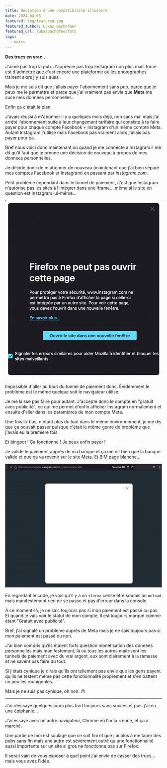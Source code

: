 ```yaml
---
title: Déception d'une compatibilité illusoire
date: 2024-04-05
featured: img/featured.jpg
featured_author: Lukas Bachofner
featured_url: lukasbachofnerfoto
tags:
  - notes
---
```


**Des trucs en vrac…**

<!-- excerpt -->

J'aime pas trop la pub. J'apprécie pas trop Instagram non plus mais force est d'admettre que c'est encore une plateforme où les photographes trainent alors j'y suis aussi.

Mais je me suis dit que j'allais payer l'abonnement sans pub, parce que je peux me le permettre et parce que j'ai vraiment pas envie que **Meta** me suce mes données personnelles.

Enfin ça c'était le plan.

J'avais réussi à m'abonner il y a quelques mois déjà, non sans mal mais j'ai arrêté l'abonnement suite à leur changement tarifaire qui consiste à te faire payer pour chaque compte Facebook + Instagram d'un même compte Meta. Autant Instagram j'utilise mais Facebook pas vraiment alors j'allais pas payer pour ça.

Bref nous voici donc maintenant où quand je me connecte à Instagram il me dit qu'il faut que je prenne une décision de nouveau à propos de mes données personnelles.

Je décide donc de m'abonner de nouveau (maintenant que j'ai bien séparé mes comptes Facebook et Instagram) en passant par _instagram.com_.

Petit problème cependant dans le tunnel de paiement, c'est que Instagram n'autorise pas les sites à l'intégrer dans une iframe… même si le site en question est Instagram lui-même…

![Firefox ne peut ouvrir cette page](img/iframe.png)

Impossible d'aller au bout du tunnel de paiement donc. Évidemment le problème est le même quelque soit le navigateur utilisé.

Je me laisse pas faire pour autant. J'accepte donc le compte en "gratuit avec publicité", ce qui me permet d'enfin afficher Instagram normalement et ensuite d'aller dans les paramètres de mon compte Meta.

Une fois là-bas, n'étant plus du tout dans le même environnement, je me dis que ça pouvait passer puisque c'était le même genre de problème que j'avais eu la première fois.

Et bingpot ! Ça fonctionne ! Je peux enfin payer !

Je valide le paiement auprès de ma banque et ça me dit bien que la banque valide et que ça va revenir sur le site Meta. Et BIM page blanche…

![Page de redirection blanche](img/redirect.png)

En regardant le code, je vois qu'il y a un `<form>` censé être soumis au `onload` mais manifestement rien ne se passe et pas d'erreur dans la console.

À ce moment-là, je ne sais toujours pas si mon paiement est passé ou pas.
Et quand je vais voir le statut de mon compte, il est toujours marqué comme étant "Gratuit avec publicité".

Bref, j'ai signalé un problème auprès de Meta mais je ne sais toujours pas si mon paiement est passé ou non.

J'ai bien compris qu'ils étaient forts question monétisation des données personnelles mais manifestement, là où tous les autres maitrisent les tunnels de paiement avec du vrai argent, eux sont clairement à la ramasse et ne savent pas faire du tout.

Si j'étais cynique je dirais qu'ils ont tellement pas envie que les gens payent qu'ils ne testent même pas cette fonctionnalité proprement et s'en battent un peu les roubignoles.

Mais je ne suis pas cynique, oh non. 🙃

---

J'ai réessayé quelques jours plus tard toujours sans succès et puis j'ai eu une épiphanie…

J'ai essayé avec un autre navigateur, Chrome en l'occurrence, et ça a marché.

Une partie de moi est soulagé que ce soit fini et que j'ai plus à me taper des pubs sans fin mais une autre est sévèrement outré qu'une fonctionnalité aussi importante sur un site si gros ne fonctionne pas sur Firefox.

Il serait vain de vous exposer à quel point j'ai envie de casser des trucs… mais vous avez l'idée.
